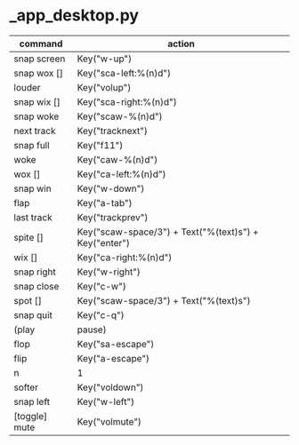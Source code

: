 # _app_desktop.py

command | action
--- | ---
snap screen | Key("w-up")
snap wox [<n>] | Key("sca-left:%(n)d")
louder | Key("volup")
snap wix [<n>] | Key("sca-right:%(n)d")
snap woke <n> | Key("scaw-%(n)d")
next track | Key("tracknext")
snap full | Key("f11")
woke <n> | Key("caw-%(n)d")
wox [<n>] | Key("ca-left:%(n)d")
snap win | Key("w-down")
flap | Key("a-tab")
last track | Key("trackprev")
spite [<text>] | Key("scaw-space/3") + Text("%(text)s") + Key("enter")
wix [<n>] | Key("ca-right:%(n)d")
snap right | Key("w-right")
snap close | Key("c-w")
spot [<text>] | Key("scaw-space/3") + Text("%(text)s")
snap quit | Key("c-q")
(play|pause) | Key("playpause")
flop | Key("sa-escape")
flip | Key("a-escape")
n | 1
softer | Key("voldown")
snap left | Key("w-left")
[toggle] mute | Key("volmute")

